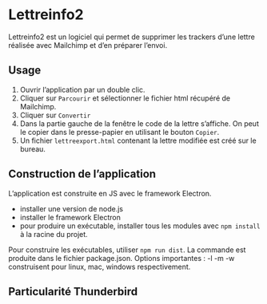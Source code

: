 

Lettreinfo2
==============================

Lettreinfo2 est un logiciel qui permet de supprimer les trackers d’une lettre réalisée avec Mailchimp et d’en préparer l’envoi.



## Usage

1. Ouvrir l’application par un double clic.
2. Cliquer sur `Parcourir` et sélectionner le fichier html récupéré de Mailchimp.
3. Cliquer sur `Convertir`
4. Dans la partie gauche de la fenêtre le code de la lettre s’affiche. On peut le copier dans le presse-papier en utilisant le bouton `Copier`.
5. Un fichier `lettreexport.html` contenant la lettre modifiée est créé sur le bureau.

## Construction de l’application

L’application est construite en JS avec le framework Electron.

- installer une version de node.js 
- installer le framework Electron
- pour produire un exécutable, installer tous les modules avec `npm install` à la racine du projet.

Pour construire les exécutables, utiliser `npm run dist`. La commande est produite dans le fichier package.json. Options importantes : -l -m -w construisent pour linux, mac, windows respectivement.



## Particularité Thunderbird



